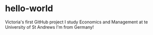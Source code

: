# hello-world
Victoria's first GitHub project
I study Economics and Management at te University of St Andrews
I'm from Germany!
